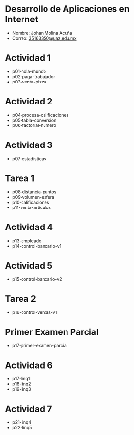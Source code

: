 # Desarrollo de Aplicaciones en Internet 

- Nombre: Johan Molina Acuña
- Correo: 35163350@uaz.edu.mx

# Actividad 1

- p01-hola-mundo
- p02-paga-trabajador
- p03-venta-pizza

# Actividad 2

- p04-procesa-calificaciones
- p05-tabla-conversion
- p06-factorial-numero

# Actividad 3

- p07-estadisticas

# Tarea 1

- p08-distancia-puntos
- p09-volumen-esfera
- p10-calificaciones
- p11-venta-articulos

# Actividad 4

- p13-empleado
- p14-control-bancario-v1

# Actividad 5

- p15-control-bancario-v2

# Tarea 2

- p16-control-ventas-v1

# Primer Examen Parcial

- p17-primer-examen-parcial

# Actividad 6

- p17-linq1
- p18-linq2
- p19-linq3

# Actividad 7

- p21-linq4
- p22-linq5